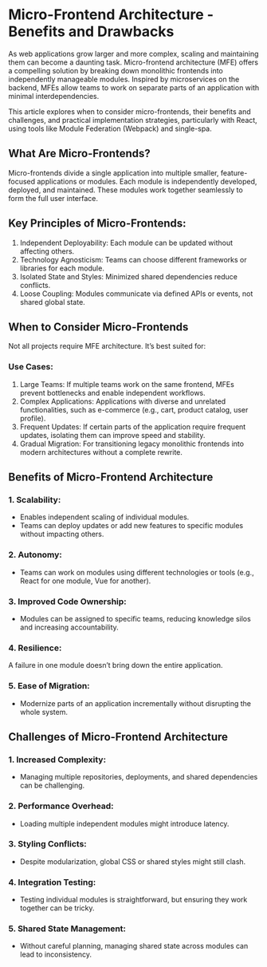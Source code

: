 # Micro-Frontend Architecture - Benefits and Drawbacks

As web applications grow larger and more complex, scaling and maintaining them can become a daunting task. Micro-frontend architecture (MFE) offers a compelling solution by breaking down monolithic frontends into independently manageable modules. Inspired by microservices on the backend, MFEs allow teams to work on separate parts of an application with minimal interdependencies.

This article explores when to consider micro-frontends, their benefits and challenges, and practical implementation strategies, particularly with React, using tools like Module Federation (Webpack) and single-spa.

## What Are Micro-Frontends?

Micro-frontends divide a single application into multiple smaller, feature-focused applications or modules. Each module is independently developed, deployed, and maintained. These modules work together seamlessly to form the full user interface.

## Key Principles of Micro-Frontends:
1. Independent Deployability: Each module can be updated without affecting others.
2. Technology Agnosticism: Teams can choose different frameworks or libraries for each module.
3. Isolated State and Styles: Minimized shared dependencies reduce conflicts.
4. Loose Coupling: Modules communicate via defined APIs or events, not shared global state.

## When to Consider Micro-Frontends

Not all projects require MFE architecture. It’s best suited for:

### Use Cases:
1. Large Teams: If multiple teams work on the same frontend, MFEs prevent bottlenecks and enable independent workflows.
2. Complex Applications: Applications with diverse and unrelated functionalities, such as e-commerce (e.g., cart, product catalog, user profile).
3. Frequent Updates: If certain parts of the application require frequent updates, isolating them can improve speed and stability.
4. Gradual Migration: For transitioning legacy monolithic frontends into modern architectures without a complete rewrite.

## Benefits of Micro-Frontend Architecture
### 1. Scalability:
* Enables independent scaling of individual modules.
* Teams can deploy updates or add new features to specific modules without impacting others.
### 2. Autonomy:
* Teams can work on modules using different technologies or tools (e.g., React for one module, Vue for another).
### 3. Improved Code Ownership:
* Modules can be assigned to specific teams, reducing knowledge silos and increasing accountability.
### 4. Resilience:
A failure in one module doesn’t bring down the entire application.
### 5. Ease of Migration:
* Modernize parts of an application incrementally without disrupting the whole system.

## Challenges of Micro-Frontend Architecture
### 1. Increased Complexity:
* Managing multiple repositories, deployments, and shared dependencies can be challenging.
### 2. Performance Overhead:
* Loading multiple independent modules might introduce latency.
### 3. Styling Conflicts:
* Despite modularization, global CSS or shared styles might still clash.
### 4. Integration Testing:
* Testing individual modules is straightforward, but ensuring they work together can be tricky.
### 5. Shared State Management:
* Without careful planning, managing shared state across modules can lead to inconsistency.

